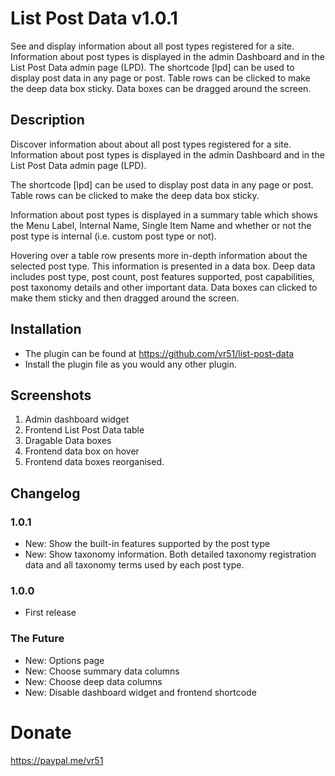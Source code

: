 # List Post Data v1.0.1

See and display information about all post types registered for a site. Information about post types is displayed in the admin Dashboard and in the List Post Data admin page (LPD). The shortcode [lpd] can be used to display post data in any page or post. Table rows can be clicked to make the deep data box sticky. Data boxes can be dragged around the screen.

## Description
Discover information about about all post types registered for a site. Information about post types is displayed in the admin Dashboard and in the List Post Data admin page (LPD).

The shortcode [lpd] can be used to display post data in any page or post. Table rows can be clicked to make the deep data box sticky.

Information about post types is displayed in a summary table which shows the Menu Label, Internal Name, Single Item Name and whether or not the post type is internal (i.e. custom post type or not).

Hovering over a table row presents more in-depth information about the selected post type. This information is presented in a data box. Deep data includes post type, post count, post features supported, post capabilities, post taxonomy details and other important data. Data boxes can clicked to make them sticky and then dragged around the screen.

## Installation
- The plugin can be found at https://github.com/vr51/list-post-data
- Install the plugin file as you would any other plugin.

## Screenshots
1. Admin dashboard widget
2. Frontend List Post Data table
3. Dragable Data boxes
4. Frontend data box on hover
5. Frontend data boxes reorganised.

## Changelog
### 1.0.1
- New: Show the built-in features supported by the post type
- New: Show taxonomy information. Both detailed taxonomy registration data and all taxonomy terms used by each post type.

### 1.0.0
- First release

### The Future
- New: Options page
- New: Choose summary data columns
- New: Choose deep data columns
- New: Disable dashboard widget and frontend shortcode

# Donate

https://paypal.me/vr51
